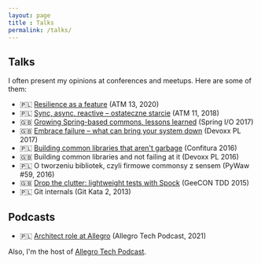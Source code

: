 ```yaml
---
layout: page
title : Talks
permalink: /talks/
---
```


## Talks

I often present my opinions at conferences and meetups. Here are some of them:

- 🇵🇱 [Resilience as a feature](https://www.youtube.com/watch?v=3IFi1GgzPfA) (ATM 13, 2020)
- 🇵🇱 [Sync, async, reactive – ostateczne starcie](https://www.facebook.com/allegro.tech/videos/263379704514578/) (ATM 11, 2018)
- 🇬🇧 [Growing Spring-based commons, lessons learned](https://www.youtube.com/watch?v=y6uFC_T_fcc)
(Spring I/O 2017)
- 🇬🇧 [Embrace failure – what can bring your system down](https://www.youtube.com/watch?v=AXgTR9Aq-dg) (Devoxx PL 2017)
- 🇵🇱 [Building common libraries that aren't garbage](https://www.youtube.com/watch?v=jLYMa5E4-z4) (Confitura 2016)
- 🇬🇧 Building common libraries and not failing at it (Devoxx PL 2016)
- 🇵🇱 O tworzeniu bibliotek, czyli firmowe commonsy z sensem (PyWaw #59, 2016)
- 🇬🇧 [Drop the clutter: lightweight tests with Spock](https://vimeo.com/120673753) (GeeCON TDD 2015)
- 🇵🇱 Git internals (Git Kata 2, 2013)

## Podcasts

- 🇵🇱 [Architect role at Allegro](https://podcast.allegro.tech/rola_architekta_w_allegro/) (Allegro Tech Podcast, 2021)

Also, I'm the host of [Allegro Tech Podcast](https://podcast.allegro.tech/).

